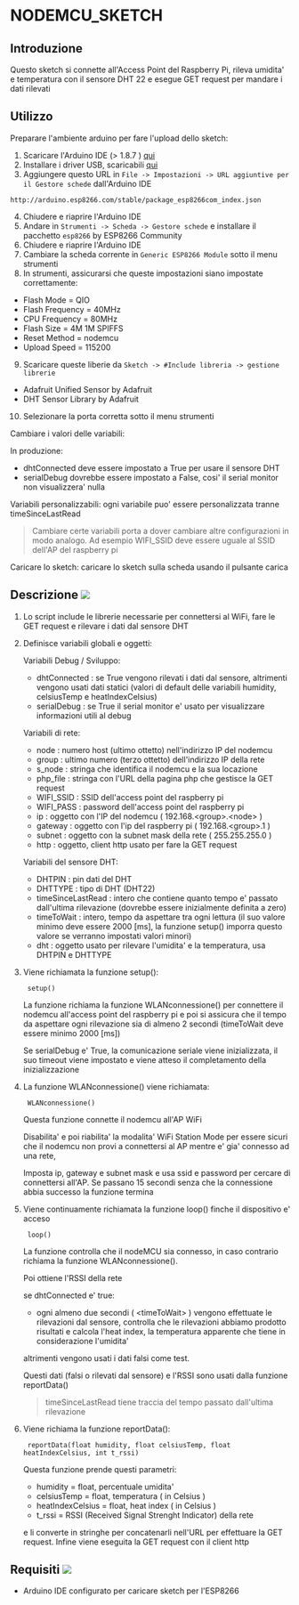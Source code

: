 # NODEMCU_SKETCH

## Introduzione

Questo sketch si connette all'Access Point del Raspberry Pi,
rileva umidita' e temperatura con il sensore DHT 22
e esegue GET request per mandare i dati rilevati

## Utilizzo

Preparare l'ambiente arduino per fare l'upload dello sketch:
1. Scaricare l'Arduino IDE (> 1.8.7 ) [qui](https://www.arduino.cc/en/Main/Software)
2. Installare i driver USB, scaricabili [qui](https://www.silabs.com/products/mcu/Pages/USBtoUARTBridgeVCPDrivers.aspx)
3. Aggiungere questo URL in ```File -> Impostazioni -> URL aggiuntive per il Gestore schede``` dall'Arduino IDE
```
http://arduino.esp8266.com/stable/package_esp8266com_index.json
```
4. Chiudere e riaprire l'Arduino IDE
5. Andare in ```Strumenti -> Scheda -> Gestore schede``` e installare il pacchetto ```esp8266``` by ESP8266 Community
6. Chiudere e riaprire l'Arduino IDE
7. Cambiare la scheda corrente in ```Generic ESP8266 Module``` sotto il menu strumenti
8. In strumenti, assicurarsi che queste impostazioni siano impostate correttamente:
* Flash Mode = QIO
* Flash Frequency = 40MHz
* CPU Frequency = 80MHz
* Flash Size = 4M 1M SPIFFS
* Reset Method = nodemcu
* Upload Speed = 115200
9. Scaricare queste liberie da ```Sketch -> #Include libreria -> gestione librerie```
* Adafruit Unified Sensor by Adafruit
* DHT Sensor Library by Adafruit
10. Selezionare la porta corretta sotto il menu strumenti

Cambiare i valori delle variabili: 

In produzione:
* dhtConnected deve essere impostato a True per usare il sensore DHT
* serialDebug dovrebbe essere impostato a False, cosi' il serial monitor non visualizzera' nulla

Variabili personalizzabili:
ogni variabile puo' essere personalizzata tranne timeSinceLastRead
> Cambiare certe variabili porta a dover cambiare altre configurazioni in modo analogo.
> Ad esempio WIFI_SSID deve essere uguale al SSID dell'AP del raspberry pi

Caricare lo sketch:
caricare lo sketch sulla scheda usando il pulsante carica

## Descrizione ![](https://i.imgur.com/wMdaLI0.png)

1. Lo script include le librerie necessarie per connettersi al WiFi,
fare le GET request e rilevare i dati dal sensore DHT

2. Definisce variabili globali e oggetti:
	
	Variabili Debug / Sviluppo:
	* dhtConnected : se True vengono rilevati i dati dal sensore, altrimenti vengono usati dati statici 
	(valori di default delle variabili humidity, celsiusTemp e heatIndexCelsius)
	* serialDebug : se True il serial monitor e' usato per visualizzare informazioni utili al debug
	
	Variabili di rete:
	* node : numero host (ultimo ottetto) nell'indirizzo IP del nodemcu 
	* group : ultimo numero (terzo ottetto) dell'indirizzo IP della rete
	* s_node : stringa che identifica il nodemcu e la sua locazione
	* php_file : stringa con l'URL della pagina php che gestisce la GET request
	* WIFI_SSID : SSID dell'access point del raspberry pi
	* WIFI_PASS : password dell'access point del raspberry pi
	* ip : oggetto con l'IP del nodemcu ( 192.168.\<group>.\<node> )
	* gateway : oggetto con l'ip del raspberry pi ( 192.168.\<group>.1 )
	* subnet : oggetto con la subnet mask della rete ( 255.255.255.0 )
	* http : oggetto, client http usato per fare la GET request
	
	Variabili del sensore DHT:
	* DHTPIN : pin dati del DHT
	* DHTTYPE : tipo di DHT (DHT22)
	* timeSinceLastRead : intero che contiene quanto tempo e' passato dall'ultima rilevazione 
	(dovrebbe essere inizialmente definita a zero)
	* timeToWait : intero, tempo da aspettare tra ogni lettura 
	(il suo valore minimo deve essere 2000 [ms], la funzione setup() imporra questo valore se verranno impostati valori minori)
	* dht : oggetto usato per rilevare l'umidita' e la temperatura, usa DHTPIN e DHTTYPE

3. Viene richiamata la funzione setup():

		setup()
	La funzione richiama la funzione WLANconnessione() 
    per connettere il nodemcu all'access point del raspberry pi
	e poi si assicura che il tempo da aspettare ogni rilevazione sia di almeno 2 secondi
	(timeToWait deve essere minimo 2000 [ms])
	
	Se serialDebug e' True, la comunicazione seriale viene inizializzata,
	il suo timeout viene impostato e viene atteso il completamento della inizializzazione

4. La funzione WLANconnessione() viene richiamata:

		WLANconnessione()
	Questa funzione connette il nodemcu all'AP WiFi
   
    Disabilita' e poi riabilita' la modalita' WiFi Station Mode per essere sicuri che 
	il nodemcu non provi a connettersi al AP mentre e' gia' connesso ad una rete,
	
	Imposta ip, gateway e subnet mask e usa ssid e password 
	per cercare di connettersi all'AP. 
	Se passano 15 secondi senza che la connessione abbia successo la funzione termina

5. Viene continuamente richiamata la funzione loop() finche il dispositivo e' acceso

		loop()
	
	La funzione controlla che il nodeMCU sia connesso, in caso contrario richiama la funzione WLANconnessione().
	
	Poi ottiene l'RSSI della rete
	
	se dhtConnected e' true:
     
    * ogni almeno due secondi ( \<timeToWait> ) vengono effettuate le rilevazioni dal sensore, 
    controlla che le rilevazioni abbiamo prodotto risultati e calcola l'heat index, 
    la temperatura apparente che tiene in considerazione l'umidita'
    
    altrimenti vengono usati i dati falsi come test.
    
    Questi dati (falsi o rilevati dal sensore) e l'RSSI sono usati dalla funzione reportData() 
	
	> timeSinceLastRead tiene traccia del tempo passato dall'ultima rilevazione

6. Viene richiama la funzione reportData():

		reportData(float humidity, float celsiusTemp, float heatIndexCelsius, int t_rssi)
	
	Questa funzione prende questi parametri:
    * humidity = float, percentuale umidita'
    * celsiusTemp = float, temperatura ( in Celsius )
    * heatIndexCelsius = float, heat index ( in Celsius )
    * t_rssi = RSSI (Received Signal Strenght Indicator) della rete
   
    e li converte in stringhe per concatenarli nell'URL per effettuare la GET request.
	Infine viene eseguita la GET request con il client http

## Requisiti ![](https://i.imgur.com/H3oBumq.png)
* Arduino IDE configurato per caricare sketch per l'ESP8266
